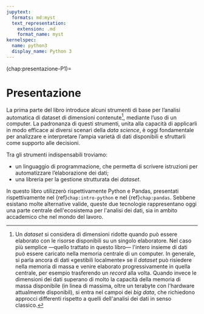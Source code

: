 ```yaml
---
jupytext:
  formats: md:myst
  text_representation:
    extension: .md
    format_name: myst
kernelspec:
  name: python3
  display_name: Python 3
---
```


(chap:presentazione-P1)=
# Presentazione

La prima parte del libro introduce alcuni strumenti di base per l’analisi
automatica di dataset di dimensioni contenute[^big-data], mediante l’uso di un
computer. La padronanza di questi strumenti, unita alla capacità di applicarli
in modo efficace ai diversi scenari della _data science_, è oggi fondamentale
per analizzare e interpretare l’ampia varietà di dati disponibili e sfruttarli
come supporto alle decisioni.

Tra gli strumenti indispensabili troviamo:

- un linguaggio di programmazione, che permetta di scrivere istruzioni
  per automatizzare l’elaborazione dei dati;
- una libreria per la gestione strutturata dei _dataset_.

In questo libro utilizzerò rispettivamente Python e Pandas, presentati
rispettivamente nel {ref}`chap:intro-python` e nel {ref}`chap:pandas`. Sebbene
esistano molte alternative valide, queste due tecnologie rappresentano oggi
una parte centrale dell'ecosistema per l'analisi dei dati, sia in ambito
accademico che nel mondo del lavoro.



[^big-data]: Un _dataset_ si considera di dimensioni ridotte quando può essere
elaborato con le risorse disponibili su un singolo elaboratore. Nel caso più
semplice &mdash;quello trattato in questo libro&mdash; l'intero insieme di dati
può essere caricato nella memoria centrale di un computer. In generale, si
parla ancora di dati «gestibili localmente» se il _dataset_ può risiedere nella
memoria di massa e venire elaborato progressivamente in quella centrale, per
esempio trasferendo un _record_ alla volta. Quando invece le dimensioni dei
dati superano di molto la capacità della memoria di massa disponibile (in
linea di massima, oltre un terabyte con l'hardware attualmente disponibil), si
entra nel campoi dei _big data_, che richiedono approcci differenti rispetto a
quelli dell'analisi dei dati in senso classico.